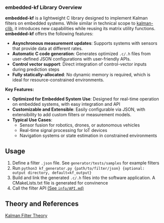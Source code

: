 ### embedded-kf Library Overview

**embedded-kf** is a lightweight C library designed to implement Kalman filters on embedded systems. While similar in technical scope to [kalman-clib](https://github.com/sunsided/kalman-clib), it introduces new capabilities while reusing its matrix utility functions. **embedded-kf** offers the following features:

- **Asynchronous measurement updates**: Supports systems with sensors that provide data at different rates.
- **Automatic C code generation**: Generates optimized `.c/.h` files from user-defined JSON configurations with user-friendly APIs.
- **Control vector support**: Direct integration of control-vector inputs during prediction steps
- **Fully statically-allocated**: No dynamic memory is required, which is ideal for resource-constrained environments.

**Key Features:**

- **Optimized for Embedded System Use**: Designed for real-time operation on embedded systems, with easy integration and API
- **Customizable and Extensible**: Easily configurable via JSON, with extensibility to add custom filters or measurement models.
- **Typical Use Cases**:
  - Sensor fusion for robotics, drones, or autonomous vehicles
  - Real-time signal processing for IoT devices 
  - Navigation systems or state estimation in constrained environments

## Usage
1. Define a filter `.json` file. See `generator/tests/samples` for example filters
2. Run `python3 kf_generator.py {path/to/filter/json} {optional: output directory, default=kf_output}`
3. Build and link the generated `.c/.h` files into the software application. A CMakeLists.txt file is generated for convinence
4. Call the filter API [(See `info/API.md`)](https://github.com/sahil-kale/embedded-kf/blob/main/info/API.md)

## Theory and References
[Kalman Filter Theory](https://github.com/sahil-kale/embedded-kf/blob/main/kalman_theory.md)
